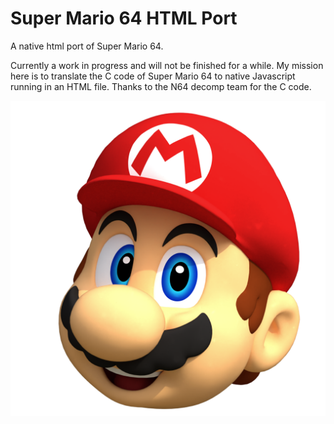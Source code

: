 # Super Mario 64 HTML Port
A native html port of Super Mario 64.

Currently a work in progress and will not be finished for a while. My mission here is to translate the C code of Super Mario 64 to native Javascript running in an HTML file. Thanks to the N64 decomp team for the C code.

![](icon.png)
